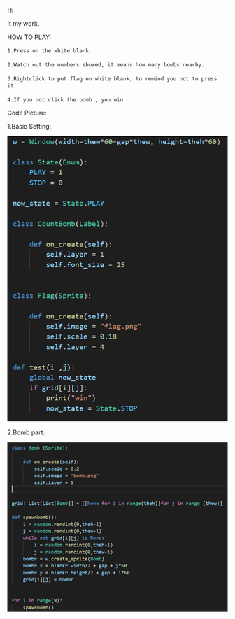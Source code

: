 Hi

It my work.

HOW TO PLAY:
    
    1.Press on the white blank.
    
    2.Watch out the numbers showed, it means how many bombs nearby.
    
    3.Rightclick to put flag on white blank, to remind you not to press it.
    
    4.If you not click the bomb , you win
   

Code Picture:

1.Basic Setting:

![image](basicsetting.png)

2.Bomb part:

![image](Thebomb.png)
        
     
     
